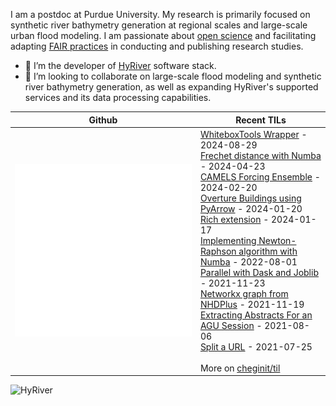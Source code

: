I am a postdoc at Purdue University. My research is primarily focused on synthetic river bathymetry generation at regional scales and large-scale urban flood modeling.
I am passionate about [open science](https://github.com/nasa/Transform-to-Open-Science) and facilitating
adapting [FAIR practices](https://www.go-fair.org/fair-principles/) in conducting and publishing research studies.

- 🔭 I’m the developer of [HyRiver](https://github.com/cheginit/HyRiver) software stack.
- 👯 I’m looking to collaborate on large-scale flood modeling and synthetic river bathymetry generation, as well as
expanding HyRiver's supported services and its data processing capabilities.

Github | Recent TILs
------- | ---
![Metrics](https://github.com/cheginit/cheginit/blob/main/github-metrics.svg) | <!-- tils starts -->[WhiteboxTools Wrapper](https://github.com/cheginit/til/blob/main/python/whitebox.md) - 2024-08-29<br>[Frechet distance with Numba](https://github.com/cheginit/til/blob/main/python/frechet.md) - 2024-04-23<br>[CAMELS Forcing Ensemble](https://github.com/cheginit/til/blob/main/python/camels.md) - 2024-02-20<br>[Overture Buildings using PyArrow](https://github.com/cheginit/til/blob/main/python/buildings.md) - 2024-01-20<br>[Rich extension](https://github.com/cheginit/til/blob/main/jupyter/rich.md) - 2024-01-17<br>[Implementing Newton-Raphson algorithm with Numba](https://github.com/cheginit/til/blob/main/python/newton.md) - 2022-08-01<br>[Parallel with Dask and Joblib](https://github.com/cheginit/til/blob/main/python/parallel.md) - 2021-11-23<br>[Networkx graph from NHDPlus](https://github.com/cheginit/til/blob/main/python/nhdplus.md) - 2021-11-19<br>[Extracting Abstracts For an AGU Session](https://github.com/cheginit/til/blob/main/python/agu_abstract.md) - 2021-08-06<br>[Split a URL](https://github.com/cheginit/til/blob/main/python/get_payload.md) - 2021-07-25<!-- tils ends --><br><br>More on [cheginit/til](https://github.com/cheginit/til)

![HyRiver](https://raw.githubusercontent.com/hyriver/HyRiver-examples/main/notebooks/_static/hyriver_showcase.png)
